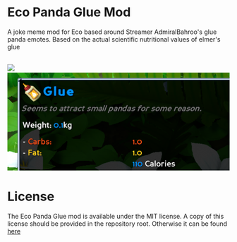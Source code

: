Eco Panda Glue Mod
==================

A joke meme mod for Eco based around Streamer AdmiralBahroo's glue panda emotes. Based on the actual scientific nutritional values of elmer's glue 

<br/>
<img src="https://pbs.twimg.com/media/E1PB61zWYAUeEJc?format=png&name=120x120" width="64">
<img src=".github/glue.png">

# License

The Eco Panda Glue mod is available under the MIT license. A copy of this license should be provided in the repository root. Otherwise it can be found <a href="https://github.com/thetestgame/EcoGlueFood/blob/main/LICENSE">here</a>
